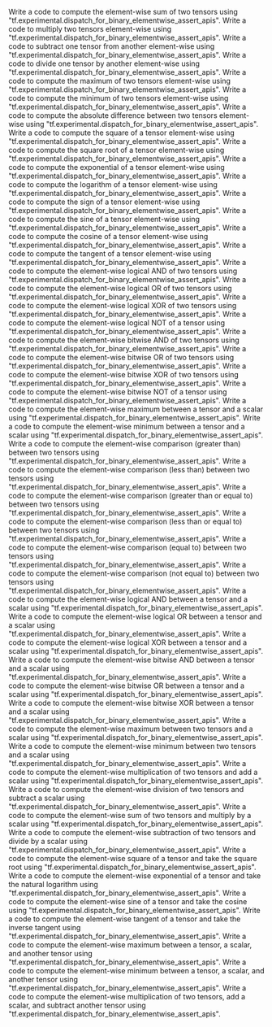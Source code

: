 Write a code to compute the element-wise sum of two tensors using "tf.experimental.dispatch_for_binary_elementwise_assert_apis".
Write a code to multiply two tensors element-wise using "tf.experimental.dispatch_for_binary_elementwise_assert_apis".
Write a code to subtract one tensor from another element-wise using "tf.experimental.dispatch_for_binary_elementwise_assert_apis".
Write a code to divide one tensor by another element-wise using "tf.experimental.dispatch_for_binary_elementwise_assert_apis".
Write a code to compute the maximum of two tensors element-wise using "tf.experimental.dispatch_for_binary_elementwise_assert_apis".
Write a code to compute the minimum of two tensors element-wise using "tf.experimental.dispatch_for_binary_elementwise_assert_apis".
Write a code to compute the absolute difference between two tensors element-wise using "tf.experimental.dispatch_for_binary_elementwise_assert_apis".
Write a code to compute the square of a tensor element-wise using "tf.experimental.dispatch_for_binary_elementwise_assert_apis".
Write a code to compute the square root of a tensor element-wise using "tf.experimental.dispatch_for_binary_elementwise_assert_apis".
Write a code to compute the exponential of a tensor element-wise using "tf.experimental.dispatch_for_binary_elementwise_assert_apis".
Write a code to compute the logarithm of a tensor element-wise using "tf.experimental.dispatch_for_binary_elementwise_assert_apis".
Write a code to compute the sign of a tensor element-wise using "tf.experimental.dispatch_for_binary_elementwise_assert_apis".
Write a code to compute the sine of a tensor element-wise using "tf.experimental.dispatch_for_binary_elementwise_assert_apis".
Write a code to compute the cosine of a tensor element-wise using "tf.experimental.dispatch_for_binary_elementwise_assert_apis".
Write a code to compute the tangent of a tensor element-wise using "tf.experimental.dispatch_for_binary_elementwise_assert_apis".
Write a code to compute the element-wise logical AND of two tensors using "tf.experimental.dispatch_for_binary_elementwise_assert_apis".
Write a code to compute the element-wise logical OR of two tensors using "tf.experimental.dispatch_for_binary_elementwise_assert_apis".
Write a code to compute the element-wise logical XOR of two tensors using "tf.experimental.dispatch_for_binary_elementwise_assert_apis".
Write a code to compute the element-wise logical NOT of a tensor using "tf.experimental.dispatch_for_binary_elementwise_assert_apis".
Write a code to compute the element-wise bitwise AND of two tensors using "tf.experimental.dispatch_for_binary_elementwise_assert_apis".
Write a code to compute the element-wise bitwise OR of two tensors using "tf.experimental.dispatch_for_binary_elementwise_assert_apis".
Write a code to compute the element-wise bitwise XOR of two tensors using "tf.experimental.dispatch_for_binary_elementwise_assert_apis".
Write a code to compute the element-wise bitwise NOT of a tensor using "tf.experimental.dispatch_for_binary_elementwise_assert_apis".
Write a code to compute the element-wise maximum between a tensor and a scalar using "tf.experimental.dispatch_for_binary_elementwise_assert_apis".
Write a code to compute the element-wise minimum between a tensor and a scalar using "tf.experimental.dispatch_for_binary_elementwise_assert_apis".
Write a code to compute the element-wise comparison (greater than) between two tensors using "tf.experimental.dispatch_for_binary_elementwise_assert_apis".
Write a code to compute the element-wise comparison (less than) between two tensors using "tf.experimental.dispatch_for_binary_elementwise_assert_apis".
Write a code to compute the element-wise comparison (greater than or equal to) between two tensors using "tf.experimental.dispatch_for_binary_elementwise_assert_apis".
Write a code to compute the element-wise comparison (less than or equal to) between two tensors using "tf.experimental.dispatch_for_binary_elementwise_assert_apis".
Write a code to compute the element-wise comparison (equal to) between two tensors using "tf.experimental.dispatch_for_binary_elementwise_assert_apis".
Write a code to compute the element-wise comparison (not equal to) between two tensors using "tf.experimental.dispatch_for_binary_elementwise_assert_apis".
Write a code to compute the element-wise logical AND between a tensor and a scalar using "tf.experimental.dispatch_for_binary_elementwise_assert_apis".
Write a code to compute the element-wise logical OR between a tensor and a scalar using "tf.experimental.dispatch_for_binary_elementwise_assert_apis".
Write a code to compute the element-wise logical XOR between a tensor and a scalar using "tf.experimental.dispatch_for_binary_elementwise_assert_apis".
Write a code to compute the element-wise bitwise AND between a tensor and a scalar using "tf.experimental.dispatch_for_binary_elementwise_assert_apis".
Write a code to compute the element-wise bitwise OR between a tensor and a scalar using "tf.experimental.dispatch_for_binary_elementwise_assert_apis".
Write a code to compute the element-wise bitwise XOR between a tensor and a scalar using "tf.experimental.dispatch_for_binary_elementwise_assert_apis".
Write a code to compute the element-wise maximum between two tensors and a scalar using "tf.experimental.dispatch_for_binary_elementwise_assert_apis".
Write a code to compute the element-wise minimum between two tensors and a scalar using "tf.experimental.dispatch_for_binary_elementwise_assert_apis".
Write a code to compute the element-wise multiplication of two tensors and add a scalar using "tf.experimental.dispatch_for_binary_elementwise_assert_apis".
Write a code to compute the element-wise division of two tensors and subtract a scalar using "tf.experimental.dispatch_for_binary_elementwise_assert_apis".
Write a code to compute the element-wise sum of two tensors and multiply by a scalar using "tf.experimental.dispatch_for_binary_elementwise_assert_apis".
Write a code to compute the element-wise subtraction of two tensors and divide by a scalar using "tf.experimental.dispatch_for_binary_elementwise_assert_apis".
Write a code to compute the element-wise square of a tensor and take the square root using "tf.experimental.dispatch_for_binary_elementwise_assert_apis".
Write a code to compute the element-wise exponential of a tensor and take the natural logarithm using "tf.experimental.dispatch_for_binary_elementwise_assert_apis".
Write a code to compute the element-wise sine of a tensor and take the cosine using "tf.experimental.dispatch_for_binary_elementwise_assert_apis".
Write a code to compute the element-wise tangent of a tensor and take the inverse tangent using "tf.experimental.dispatch_for_binary_elementwise_assert_apis".
Write a code to compute the element-wise maximum between a tensor, a scalar, and another tensor using "tf.experimental.dispatch_for_binary_elementwise_assert_apis".
Write a code to compute the element-wise minimum between a tensor, a scalar, and another tensor using "tf.experimental.dispatch_for_binary_elementwise_assert_apis".
Write a code to compute the element-wise multiplication of two tensors, add a scalar, and subtract another tensor using "tf.experimental.dispatch_for_binary_elementwise_assert_apis".